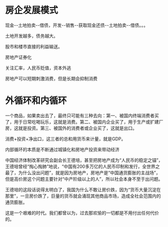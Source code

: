 # 房企发展模式

现金--土地拍卖--借债，开发--销售--获取现金还债--土地拍卖--借债。。。

土地开发越多，债务越大。

股市和楼市直接的利益输送。

房地产证券化

关注汇率，人民币贬值，资本外逃

房地产可以短期刺激消费，但是长期会抑制消费

# 外循环和内循环

一个商品，如果卖出去了，最终只可能有三种去向：第一、被国内终端消费者买了，用于日常吃喝玩乐，这就是消费。第二、被国内企业买了，用于生产或扩建厂房，这就是投资。第三、被国外的消费者或企业买了，这就是出口。

消费+投资+净出口，这三者的总和用货币来计量，就是GDP。

内部循环的本质是不断通过城镇化和房地产投资来带动经济

中国经济体制改革研究会副会长王德培，甚至把房地产成为“人民币的稳定之锚”，王德培曾经“掏心掏肺”地说，“中国有200多万亿的人民币印制和发行，全世界之最了，为什么没出问题”，就是因为房地产，房地产是“中国通货膨胀的主战场”，但是高价房这个问题主要针对“中产阶级以上的人”，所以社会本身不至于出问题。

王德培的这段话说得太明白了，我国为什么不敢让房价跌，因为“货币大量沉淀在那里”，一旦房价跌了，巨量的货币就会涌现其他商品市场，造成全社会范围内的通货膨胀。

这是一个艰难的时代。我们都曾以为，过去那欢愉的一切都是不用付出任何代价的。

